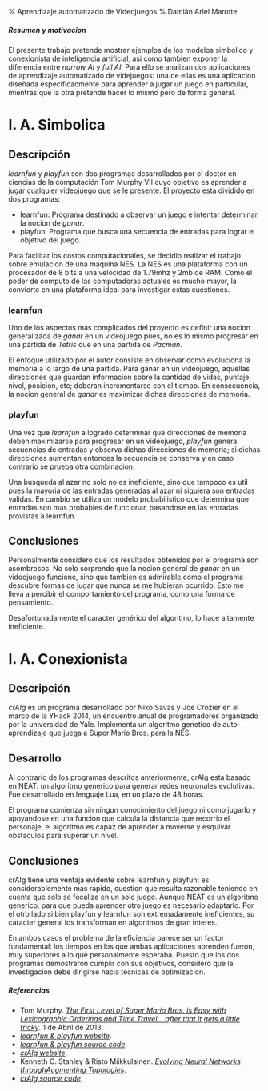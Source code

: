 % Aprendizaje automatizado de Videojuegos
% Damián Ariel Marotte

##### Resumen y motivacion #####

El presente trabajo pretende mostrar ejemplos de los modelos simbolico y conexionista de inteligencia artificial, asi como tambien exponer la diferencia entre *narrow AI* y *full AI*. Para ello se analizan dos aplicaciones de aprendizaje automatizado de videjuegos: una de ellas es una aplicacion diseñada especificacmente para aprender a jugar un juego en particular, mientras que la otra pretende hacer lo mismo pero de forma general.

# I. A. Simbolica #

## Descripción ##

*learnfun* y *playfun* son dos programas desarrollados por el doctor en ciencias de la computación Tom Murphy VII cuyo objetivo es aprender a jugar cualquier videojuego que se le presente. El proyecto esta dividido en dos programas:

* learnfun: Programa destinado a observar un juego e intentar determinar la nocion de *ganar*.
* playfun: Programa que busca una secuencia de entradas para lograr el objetivo del juego.

Para facilitar los costos computacionales, se decidio realizar el trabajo sobre emulacion de una maquina NES. La NES es una plataforma con un procesador de 8 bits a una velocidad de 1.79mhz y 2mb de RAM. Como el poder de computo de las computadoras actuales es mucho mayor, la convierte en una plataforma ideal para investigar estas cuestiones.

### learnfun ###

Uno de los aspectos mas complicados del proyecto es definir una nocion generalizada de *ganar* en un videojuego pues, no es lo mismo progresar en una partida de *Tetris* que en una partida de *Pacman*.

El enfoque utilizado por el autor consiste en observar como evoluciona la memoria a lo largo de una partida. Para ganar en un videojuego, aquellas direcciones que guardan informacion sobre la cantidad de vidas, puntaje, nivel, posicion, etc; deberan incrementarse con el tiempo. En consecuencia, la nocion general de *ganar* es maximizar dichas direcciones de memoria.

### playfun ###

Una vez que *learnfun* a logrado determinar que direcciones de memoria deben maximizarse para progresar en un videojuego, *playfun* genera secuencias de entradas y observa dichas direcciones de memoria; si dichas direcciones aumentan entonces la secuencia se conserva y en caso contrario se prueba otra combinacion.

Una busqueda al azar no solo no es ineficiente, sino que tampoco es util pues la mayoria de las entradas generadas al azar ni siquiera son entradas validas. En cambio se utiliza un modelo probabilistico que determina que entradas son mas probables de funcionar, basandose en las entradas provistas a learnfun.

## Conclusiones ##

Personalmente considero que los resultados obtenidos por el programa son asombrosos. No solo sorprende que la nocion general de *ganar* en un videojuego funcione, sino que tambien es admirable como el programa descubre formas de jugar que nunca se me hubieran ocurrido. Esto me lleva a percibir el comportamiento del programa, como una forma de pensamiento.

Desafortunadamente el caracter genérico del algoritmo, lo hace altamente ineficiente.

# I. A. Conexionista #

## Descripción ##

*crAIg* es un programa desarrollado por Niko Savas y Joe Crozier en el marco de la YHack 2014, un encuentro anual de programadores organizado por la universidad de Yale. Implementa un algoritmo genetico de auto-aprendizaje que juega a Super Mario Bros. para la NES.

## Desarrollo ##

Al contrario de los programas descritos anteriormente, crAIg esta basado en NEAT: un algoritmo generico para generar redes neuronales evolutivas. Fue desarrollado en lenguaje Lua, en un plazo de 48 horas.

El programa comienza sin ningun conocimiento del juego ni como jugarlo y apoyandose en una funcion que calcula la distancia que recorrio el personaje, el algoritmo es capaz de aprender a moverse y esquivar obstaculos para superar un nivel.

## Conclusiones ##

crAIg tiene una ventaja evidente sobre learnfun y playfun: es considerablemente mas rapido, cuestion que resulta razonable teniendo en cuenta que solo se focaliza en un solo juego. Aunque NEAT es un algoritmo generico, para que pueda aprender otro juego es necesario adaptarlo. Por el otro lado si bien playfun y learnfun son extremadamente ineficientes, su caracter general los transforman en algoritmos de gran interes.

En ambos casos el problema de la eficiencia parece ser un factor fundamental: los tiempos en los que ambas aplicaciones aprenden fueron, muy superiores a lo que personalmente esperaba. Puesto que los dos programas demostraron cumplir con sus objetivos, considero que la investigacion debe dirigirse hacia tecnicas de optimizacion.

##### Referencias #####

* Tom Murphy. [*The First Level of Super Mario Bros. is Easy with Lexicographic Orderings and Time Travel... after that it gets a little tricky*](http://tom7.org/mario/mario.pdf). 1 de Abril de 2013.
* [*learnfun & playfun website*](http://tom7.org/mario/).
* [*learnfun & playfun source code*](https://sourceforge.net/p/tom7misc/svn/HEAD/tree/trunk/tasbot/).
* [*crAIg website*](https://medium.com/@savas/craig-using-neural-networks-to-learn-mario-a76036b639ad).
* Kenneth O. Stanley & Risto Miikkulainen. [*Evolving Neural Networks throughAugmenting Topologies*](http://nn.cs.utexas.edu/downloads/papers/stanley.ec02.pdf).
* [*crAIg source code*](https://github.com/joenot443/crAIg).
